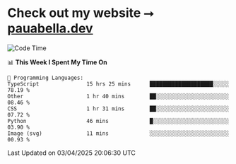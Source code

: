 # Check out my website ⭢ [pauabella.dev](https://pauabella.dev)

<!--START_SECTION:waka-->
![Code Time](http://img.shields.io/badge/Code%20Time-4%2C286%20hrs%2025%20mins-blue)

📊 **This Week I Spent My Time On** 

```text
💬 Programming Languages: 
TypeScript               15 hrs 25 mins      ████████████████████░░░░░   78.19 % 
Other                    1 hr 40 mins        ██░░░░░░░░░░░░░░░░░░░░░░░   08.46 % 
CSS                      1 hr 31 mins        ██░░░░░░░░░░░░░░░░░░░░░░░   07.72 % 
Python                   46 mins             █░░░░░░░░░░░░░░░░░░░░░░░░   03.90 % 
Image (svg)              11 mins             ░░░░░░░░░░░░░░░░░░░░░░░░░   00.93 % 
```


 Last Updated on 03/04/2025 20:06:30 UTC
<!--END_SECTION:waka-->

